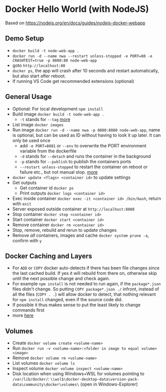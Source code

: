 # Docker Hello World (with NodeJS)

Based on <https://nodejs.org/en/docs/guides/nodejs-docker-webapp>

## Demo Setup

- `docker build -t node-web-app .`
- `docker run -d --name nwa --restart unless-stopped -e PORT=80 -e CRASHTEST=true -p 8080:80 node-web-app`
- goto `http://localhost:80`
- `docker ps`, the app will crash after 10 seconds and restart automatically, but also start after reboot.
- If running VS Code get recommended extensions (optional)

## General Usage

- Optional: For local development `npm install`
- Build image `docker build -t node-web-app .`
  - `-t` stands for `--tag` [more](https://docs.docker.com/engine/reference/commandline/build/)
- List image `docker images`
- Run image `docker run -d --name nwa -p 8080:8080 node-web-app`, name is optional, but can be used as ID without having to look it up later. It can only be used once
  - add `-e PORT=8081` or `--env` to overwrite the PORT environment variable from the dockerfile
  - `-d` stands for `--detach` and runs the container in the background
  - `-p` stands for `--publish` to publish the containers ports
  - `--restart unless-stopped` to restart the container on reboot or failure etc., but not manual stop. [more](https://docs.docker.com/config/containers/start-containers-automatically/)
- `docker update <flags> <container id>` to update settings
- Get outputs
  - Get container id `docker ps`
  - Print outputs `docker logs <container id>`
- Exec inside container `docker exec -it <container id> /bin/bash`, return with `exit`
- Server exposed outside container at `http://localhost:8080`
- Stop container `docker stop <container id>`
- Start container `docker start <container id>`
- Remove container `docker rm <container id>`
- Stop, remove, rebuild and rerun to update changes
- Remove _all_ containers, images and cache `docker system prune -a`, confirm with `y`

## Docker Caching and Layers

- For `ADD` or `COPY` docker auto-detects if there has been file changes since the last cached build. If yes it will rebuild from there on, otherwise skip until the next possible change and check again.
- For example `npm install` is not needed to run again, if the `package*.json` files didn't change. So putting `COPY package*.json ./` infront, instead of all the files (`COPY . .`) will allow docker to detect, that nothing relevant for `npm install` changed, even if the source code did.
- If possible it thus makes sense to put the least likely to change commands first
- more [here](https://docs.docker.com/develop/develop-images/dockerfile_best-practices/)

## Volumes

- Create `docker volume create <volume-name>`
- Run `docker run -v <volume-name>:<folder in image to equal volume> <image>`
- Remove `docker volume rm <volume-name>`
- List volumes `docker volume ls`
- Inspect volume `docker volume inspect <volume-name>`
- Disk location when using Windows+WSL for volumes pointing to `/var/lib/docker/`: `\\wsl$\docker-desktop-data\version-pack-data\community\docker\volumes\` (open in Windows-Explorer)
